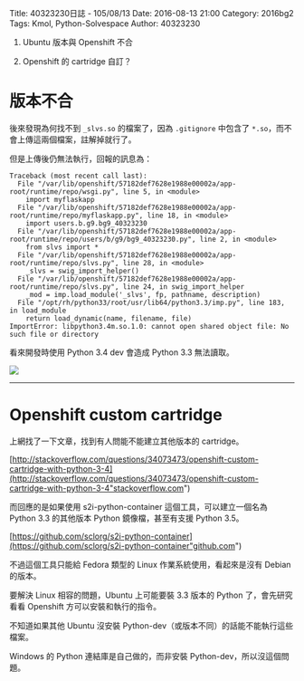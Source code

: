 Title: 40323230日誌 - 105/08/13
Date: 2016-08-13 21:00
Category: 2016bg2
Tags: Kmol, Python-Solvespace
Author: 40323230


1. Ubuntu 版本與 Openshift 不合

1. Openshift 的 cartridge 自訂？

<!-- PELICAN_END_SUMMARY -->

版本不合
===

後來發現為何找不到 `_slvs.so` 的檔案了，因為 `.gitignore` 中包含了 `*.so`，而不會上傳這兩個檔案，註解掉就行了。

但是上傳後仍無法執行，回報的訊息為：

```
Traceback (most recent call last):
  File "/var/lib/openshift/57182def7628e1988e00002a/app-root/runtime/repo/wsgi.py", line 5, in <module>
    import myflaskapp
  File "/var/lib/openshift/57182def7628e1988e00002a/app-root/runtime/repo/myflaskapp.py", line 18, in <module>
    import users.b.g9.bg9_40323230
  File "/var/lib/openshift/57182def7628e1988e00002a/app-root/runtime/repo/users/b/g9/bg9_40323230.py", line 2, in <module>
    from slvs import *
  File "/var/lib/openshift/57182def7628e1988e00002a/app-root/runtime/repo/slvs.py", line 28, in <module>
    _slvs = swig_import_helper()
  File "/var/lib/openshift/57182def7628e1988e00002a/app-root/runtime/repo/slvs.py", line 24, in swig_import_helper
    _mod = imp.load_module('_slvs', fp, pathname, description)
  File "/opt/rh/python33/root/usr/lib64/python3.3/imp.py", line 183, in load_module
    return load_dynamic(name, filename, file)
ImportError: libpython3.4m.so.1.0: cannot open shared object file: No such file or directory
```

看來開發時使用 Python 3.4 dev 會造成 Python 3.3 無法讀取。

<img src="http://i.imgur.com/jUsRUi4.jpg" >

<hr>

Openshift custom cartridge
===

上網找了一下文章，找到有人問能不能建立其他版本的 cartridge。

[http://stackoverflow.com/questions/34073473/openshift-custom-cartridge-with-python-3-4](http://stackoverflow.com/questions/34073473/openshift-custom-cartridge-with-python-3-4"stackoverflow.com")

而回應的是如果使用 s2i-python-container 這個工具，可以建立一個名為 Python 3.3 的其他版本 Python 鏡像檔，甚至有支援 Python 3.5。

[https://github.com/sclorg/s2i-python-container](https://github.com/sclorg/s2i-python-container"github.com")

不過這個工具只能給 Fedora 類型的 Linux 作業系統使用，看起來是沒有 Debian 的版本。

要解決 Linux 相容的問題，Ubuntu 上可能要裝 3.3 版本的 Python 了，會先研究看看 Openshift 方可以安裝和執行的指令。

不知道如果其他 Ubuntu 沒安裝 Python-dev（或版本不同）的話能不能執行這些檔案。

Windows 的 Python 連結庫是自己做的，而非安裝 Python-dev，所以沒這個問題。